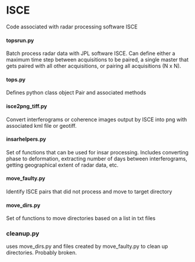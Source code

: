 # ISCE
Code associated with radar processing software ISCE

#### topsrun.py
Batch process radar data with JPL software ISCE. Can define either a maximum time step between acquisitions to be paired, a single master that gets paired with all other acquisitions, or pairing all acquisitions (N x N).

#### tops.py
Defines python class object Pair and associated methods

#### isce2png_tiff.py
Convert interferograms or coherence images output by ISCE into png with associated kml file or geotiff.

#### insarhelpers.py
Set of functions that can be used for insar processing. Includes converting phase to deformation, extracting number of days between interferograms, getting geographical extent of radar data, etc.

#### move_faulty.py
Identify ISCE pairs that did not process and move to target directory

#### move_dirs.py
Set of functions to move directories based on a list in txt files

### cleanup.py
uses move_dirs.py and files created by move_faulty.py to clean up directories. Probably broken.
